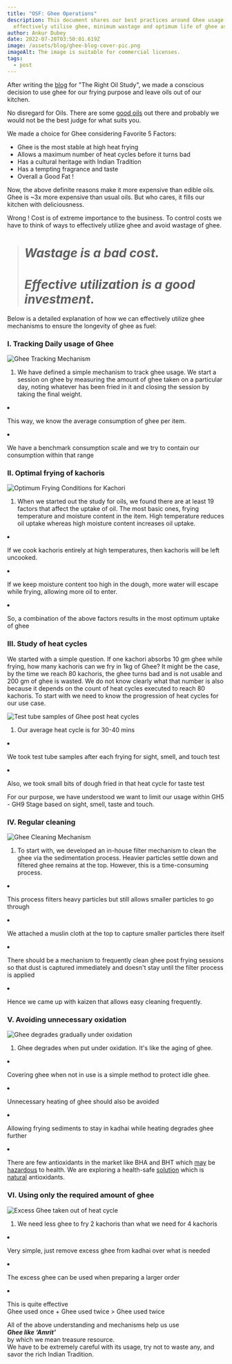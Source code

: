 ```yaml
---
title: "OSF: Ghee Operations"
description: This document shares our best practices around Ghee usage, how to
  effectively utilise ghee, minimum wastage and optimum life of ghee as fuel
author: Ankur Dubey
date: 2022-07-28T03:50:01.619Z
image: /assets/blog/ghee-blog-cover-pic.png
imageAlt: The image is suitable for commercial licenses.
tags:
  - post
---
```

<div>

After writing the [blog](https://oldschoolfoods.in/blog/2021-09-02-oil-study/) for "The Right Oil Study", we made a conscious decision to use ghee for our frying purpose and leave oils out of our kitchen. 

No disregard for Oils. There are some [good oils](https://oldschoolfoods.in/blog/2021-09-02-oil-study/) out there and probably we would not be the best judge for what suits you.

We made a choice for Ghee considering Favorite 5 Factors:

* Ghee is the most stable at high heat frying
* Allows a maximum number of heat cycles before it turns bad
* Has a cultural heritage with Indian Tradition
* Has a tempting fragrance and taste
* Overall a Good Fat !

Now, the above definite reasons make it more expensive than edible oils. \
Ghee is ~3x more expensive than usual oils. But who cares, it fills our kitchen with deliciousness. 

Wrong ! Cost is of extreme importance to the business. To control costs we have to think of ways to effectively utilize ghee and avoid wastage of ghee.

> # ***Wastage is a bad cost.***
>
> # ***Effective utilization is a good investment.***

</div>

<div>

Below is a detailed explanation of how we can effectively utilize ghee mechanisms to ensure the longevity of ghee as fuel:

</div>

<div>

### **I. Tracking Daily usage of Ghee**

</div>

<div>

![](/assets/blog/01-ghee-tracking.png "Ghee Tracking Mechanism")

1. We have defined a simple mechanism to track ghee usage. We start a session on ghee by measuring the amount of ghee taken on a particular day, noting whatever has been fried in it and closing the session by taking the final weight.

   </div>

   <div>
2. This way, we know the average consumption of ghee per item.

   </div>

   <div>
3. We have a benchmark consumption scale and we try to contain our consumption within that range

### **II. Optimal frying of kachoris**

</div>

<div>

![](/assets/blog/02-result-vs-combination-of-heat-and-moisture.png "Optimum Frying Conditions for Kachori")

1. When we started out the study for oils, we found there are at least 19 factors that affect the uptake of oil. The most basic ones, frying temperature and moisture content in the item. High temperature reduces oil uptake whereas high moisture content increases oil uptake.

   </div>

   <div>
2. If we cook kachoris entirely at high temperatures, then kachoris will be left uncooked.

   </div>

   <div>
3. If we keep moisture content too high in the dough, more water will escape while frying, allowing more oil to enter.

   </div>

   <div>
4. So, a combination of the above factors results in the most optimum uptake of ghee

</div>

<div>

### **III. Study of heat cycles**

</div>

<div>

We started with a simple question. If one kachori absorbs 10 gm ghee while frying, how many kachoris can we fry in 1kg of Ghee? It might be the case, by the time we reach 80 kachoris, the ghee turns bad and is not usable and 200 gm of ghee is wasted. We do not know clearly what that number is also because it depends on the count of heat cycles executed to reach 80 kachoris. To start with we need to know the progression of heat cycles for our use case.

![](/assets/blog/03-heat-cycles.png "Test tube samples of Ghee post heat cycles")

1. Our average heat cycle is for 30-40 mins

   </div>

   <div>
2. We took test tube samples after each frying for sight, smell, and touch test

   </div>

   <div>
3. Also, we took small bits of dough fried in that heat cycle for taste test

</div>

<div>

For our purpose, we have understood we want to limit our usage within GH5 - GH9 Stage based on sight, smell, taste and touch.

</div>

<div>

### **IV. Regular cleaning**

</div>

<div>

![](/assets/blog/04-ghee-cleaning-mechanism.png "Ghee Cleaning Mechanism")

1. To start with, we developed an in-house filter mechanism to clean the ghee via the sedimentation process. Heavier particles settle down and filtered ghee remains at the top. However, this is a time-consuming process.

   </div>

   <div>
2. This process filters heavy particles but still allows smaller particles to go through

   </div>

   <div>
3. We attached a muslin cloth at the top to capture smaller particles there itself

   </div>

   <div>
4. There should be a mechanism to frequently clean ghee post frying sessions so that dust is captured immediately and doesn't stay until the filter process is applied

   </div>

   <div>
5. Hence we came up with kaizen that allows easy cleaning frequently.

</div>

<div>

### **V. Avoiding unnecessary oxidation**

</div>

<div>

![](/assets/blog/05-unnecessary-oxidation-of-ghee.png "Ghee degrades gradually under oxidation")

1. Ghee degrades when put under oxidation. It's like the aging of ghee.

   </div>

   <div>
2. Covering ghee when not in use is a simple method to protect idle ghee.

   </div>

   <div>
3. Unnecessary heating of ghee should also be avoided

   </div>

   <div>
4. Allowing frying sediments to stay in kadhai while heating degrades ghee further

   </div>

   <div>
5. There are few antioxidants in the market like BHA and BHT which [may](https://www.livescience.com/36424-food-additive-bha-butylated-hydroxyanisole.html) be [hazardous](https://www.thoughtco.com/bha-and-bht-food-preservatives-607393) to health. We are exploring a health-safe [solution](https://ifst.onlinelibrary.wiley.com/doi/10.1111/ijfs.13526) which is [natural](https://www.ncbi.nlm.nih.gov/pmc/articles/PMC4348291/) antioxidants.

</div>

<div>

### **VI. Using only the required amount of ghee**

</div>

<div>

![](/assets/blog/06b-using-adequate-amount-of-ghee.png "Excess Ghee taken out of heat cycle")

1. We need less ghee to fry 2 kachoris than what we need for 4 kachoris

   </div>

   <div>
2. Very simple, just remove excess ghee from kadhai over what is needed

   </div>

   <div>
3. The excess ghee can be used when preparing a larger order

   </div>

   <div>
4. This is quite effective\
   Ghee used once + Ghee used twice > Ghee used twice

</div>

<div>

All of the above understanding and mechanisms help us use \
***Ghee like ‘Amrit’*** \
by which we mean treasure resource. \
We have to be extremely careful with its usage, try not to waste any, and savor the rich Indian Tradition.

</div>